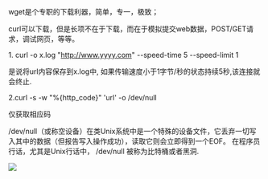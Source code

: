wget是个专职的下载利器，简单，专一，极致；

curl可以下载，但是长项不在于下载，而在于模拟提交web数据，POST/GET请求，调试网页，等等。



1. curl -o x.log "http://www.yyyy.com" --speed-time 5 --speed-limit 1

是说将url内容保存到x.log中, 如果传输速度小于1字节/秒的状态持续5秒,该连接就会终止.



2.curl -s -w "%{http_code}" 'url' -o /dev/null

仅获取相应码



/dev/null（或称空设备）在类Unix系统中是一个特殊的设备文件，它丢弃一切写入其中的数据（但报告写入操作成功），读取它则会立即得到一个EOF。 在程序员行话，尤其是Unix行话中， /dev/null 被称为比特桶或者黑洞.

![](https://i.loli.net/2021/08/25/3kUM8Qruo4gzhKq.png)



